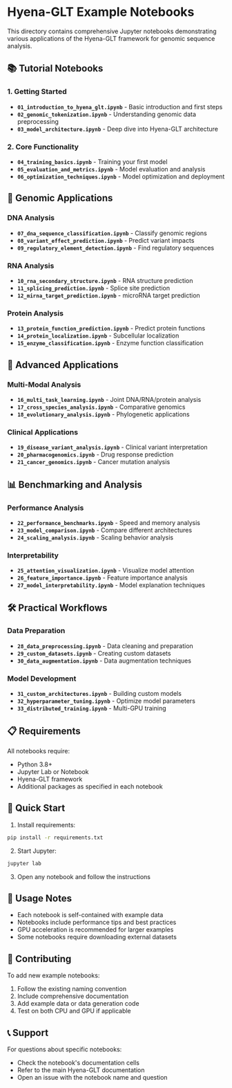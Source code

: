 # Hyena-GLT Example Notebooks

This directory contains comprehensive Jupyter notebooks demonstrating various applications of the Hyena-GLT framework for genomic sequence analysis.

## 📚 Tutorial Notebooks

### 1. Getting Started
- **`01_introduction_to_hyena_glt.ipynb`** - Basic introduction and first steps
- **`02_genomic_tokenization.ipynb`** - Understanding genomic data preprocessing
- **`03_model_architecture.ipynb`** - Deep dive into Hyena-GLT architecture

### 2. Core Functionality
- **`04_training_basics.ipynb`** - Training your first model
- **`05_evaluation_and_metrics.ipynb`** - Model evaluation and analysis
- **`06_optimization_techniques.ipynb`** - Model optimization and deployment

## 🧬 Genomic Applications

### DNA Analysis
- **`07_dna_sequence_classification.ipynb`** - Classify genomic regions
- **`08_variant_effect_prediction.ipynb`** - Predict variant impacts
- **`09_regulatory_element_detection.ipynb`** - Find regulatory sequences

### RNA Analysis
- **`10_rna_secondary_structure.ipynb`** - RNA structure prediction
- **`11_splicing_prediction.ipynb`** - Splice site prediction
- **`12_mirna_target_prediction.ipynb`** - microRNA target prediction

### Protein Analysis
- **`13_protein_function_prediction.ipynb`** - Predict protein functions
- **`14_protein_localization.ipynb`** - Subcellular localization
- **`15_enzyme_classification.ipynb`** - Enzyme function classification

## 🔬 Advanced Applications

### Multi-Modal Analysis
- **`16_multi_task_learning.ipynb`** - Joint DNA/RNA/protein analysis
- **`17_cross_species_analysis.ipynb`** - Comparative genomics
- **`18_evolutionary_analysis.ipynb`** - Phylogenetic applications

### Clinical Applications
- **`19_disease_variant_analysis.ipynb`** - Clinical variant interpretation
- **`20_pharmacogenomics.ipynb`** - Drug response prediction
- **`21_cancer_genomics.ipynb`** - Cancer mutation analysis

## 📊 Benchmarking and Analysis

### Performance Analysis
- **`22_performance_benchmarks.ipynb`** - Speed and memory analysis
- **`23_model_comparison.ipynb`** - Compare different architectures
- **`24_scaling_analysis.ipynb`** - Scaling behavior analysis

### Interpretability
- **`25_attention_visualization.ipynb`** - Visualize model attention
- **`26_feature_importance.ipynb`** - Feature importance analysis
- **`27_model_interpretability.ipynb`** - Model explanation techniques

## 🛠️ Practical Workflows

### Data Preparation
- **`28_data_preprocessing.ipynb`** - Data cleaning and preparation
- **`29_custom_datasets.ipynb`** - Creating custom datasets
- **`30_data_augmentation.ipynb`** - Data augmentation techniques

### Model Development
- **`31_custom_architectures.ipynb`** - Building custom models
- **`32_hyperparameter_tuning.ipynb`** - Optimize model parameters
- **`33_distributed_training.ipynb`** - Multi-GPU training

## 📋 Requirements

All notebooks require:
- Python 3.8+
- Jupyter Lab or Notebook
- Hyena-GLT framework
- Additional packages as specified in each notebook

## 🚀 Quick Start

1. Install requirements:
```bash
pip install -r requirements.txt
```

2. Start Jupyter:
```bash
jupyter lab
```

3. Open any notebook and follow the instructions

## 📖 Usage Notes

- Each notebook is self-contained with example data
- Notebooks include performance tips and best practices
- GPU acceleration is recommended for larger examples
- Some notebooks require downloading external datasets

## 🤝 Contributing

To add new example notebooks:
1. Follow the existing naming convention
2. Include comprehensive documentation
3. Add example data or data generation code
4. Test on both CPU and GPU if applicable

## 📞 Support

For questions about specific notebooks:
- Check the notebook's documentation cells
- Refer to the main Hyena-GLT documentation
- Open an issue with the notebook name and question
